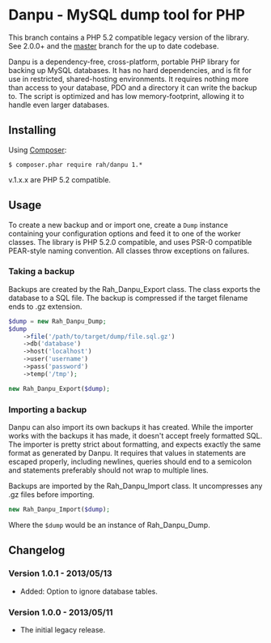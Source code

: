 Danpu - MySQL dump tool for PHP
=========

This branch contains a PHP 5.2 compatible legacy version of the library. See 2.0.0+ and the [master](https://github.com/gocom/danpu) branch for the up to date codebase.

Danpu is a dependency-free, cross-platform, portable PHP library for backing up MySQL databases. It has no hard dependencies, and is fit for use in restricted, shared-hosting environments. It requires nothing more than access to your database, PDO and a directory it can write the backup to. The script is optimized and has low memory-footprint, allowing it to handle even larger databases.

Installing
---------

Using [Composer](http://getcomposer.org):

    $ composer.phar require rah/danpu 1.*

v.1.x.x are PHP 5.2 compatible.

Usage
---------

To create a new backup and or import one, create a ```Dump``` instance containing your configuration options and feed it to one of the worker classes. The library is PHP 5.2.0 compatible, and uses PSR-0 compatible PEAR-style naming convention. All classes throw exceptions on failures.

### Taking a backup

Backups are created by the Rah_Danpu_Export class. The class exports the database to a SQL file. The backup is compressed if the target filename ends to .gz extension.

```php
$dump = new Rah_Danpu_Dump;
$dump
    ->file('/path/to/target/dump/file.sql.gz')
    ->db('database')
    ->host('localhost')
    ->user('username')
    ->pass('password')
    ->temp('/tmp');

new Rah_Danpu_Export($dump);
```

### Importing a backup

Danpu can also import its own backups it has created. While the importer works with the backups it has made, it doesn't accept freely formatted SQL. The importer is pretty strict about formatting, and expects exactly the same format as generated by Danpu. It requires that values in statements are escaped properly, including newlines, queries should end to a semicolon and statements preferably should not wrap to multiple lines.

Backups are imported by the Rah_Danpu_Import class. It uncompresses any .gz files before importing.

```php
new Rah_Danpu_Import($dump);
```

Where the ```$dump``` would be an instance of Rah_Danpu_Dump.

Changelog
---------

### Version 1.0.1 - 2013/05/13

* Added: Option to ignore database tables.

### Version 1.0.0 - 2013/05/11

* The initial legacy release.